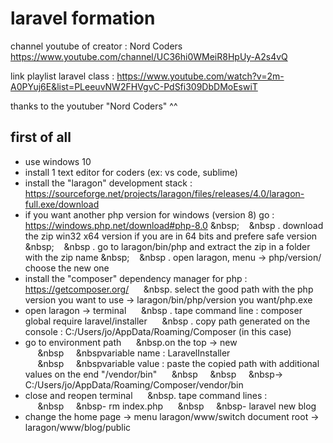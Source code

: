 # laravel formation

channel youtube of creator : Nord Coders https://www.youtube.com/channel/UC36hi0WMeiR8HpUy-A2s4vQ

link playlist laravel class : https://www.youtube.com/watch?v=2m-A0PYuj6E&list=PLeeuvNW2FHVgvC-PdSfi309DbDMoEswiT

thanks to the youtuber "Nord Coders" ^^


first of all
--------------

- use windows 10
- install 1 text editor for coders (ex: vs code, sublime)
- install the "laragon" development stack : https://sourceforge.net/projects/laragon/files/releases/4.0/laragon-full.exe/download
- if you want another php version for windows (version 8) go : https://windows.php.net/download#php-8.0
	\&nbsp;&nbsp;&nbsp;&nbsp;&nbsp;&nbsp . download the zip win32 x64 version if you are in 64 bits and prefere safe version
	\&nbsp;&nbsp;&nbsp;&nbsp;&nbsp;&nbsp . go to laragon/bin/php and extract the zip in a folder with the zip name
	\&nbsp;&nbsp;&nbsp;&nbsp;&nbsp;&nbsp . open laragon, menu -> php/version/ choose the new one
- install the "composer" dependency manager for php  : https://getcomposer.org/
	&nbsp;&nbsp;&nbsp;&nbsp;&nbsp;&nbsp. select the good path with the php version you want to use -> laragon/bin/php/version you want/php.exe
- open laragon -> terminal
	&nbsp;&nbsp;&nbsp;&nbsp;&nbsp;&nbsp . tape command line : composer global require laravel/installer
	&nbsp;&nbsp;&nbsp;&nbsp;&nbsp;&nbsp . copy path generated on the console : C:/Users/jo/AppData/Roaming/Composer (in this case)
- go to environment path
	&nbsp;&nbsp;&nbsp;&nbsp;&nbsp;&nbsp.on the top -> new
		&nbsp;&nbsp;&nbsp;&nbsp;&nbsp;&nbsp&nbsp;&nbsp;&nbsp;&nbsp;&nbsp;&nbspvariable name : LaravelInstaller
		&nbsp;&nbsp;&nbsp;&nbsp;&nbsp;&nbsp&nbsp;&nbsp;&nbsp;&nbsp;&nbsp;&nbspvariable value : paste the copied path with additional values on the end "/vendor/bin"
			&nbsp;&nbsp;&nbsp;&nbsp;&nbsp;&nbsp&nbsp;&nbsp;&nbsp;&nbsp;&nbsp;&nbsp&nbsp;&nbsp;&nbsp;&nbsp;&nbsp;&nbsp-> C:/Users/jo/AppData/Roaming/Composer/vendor/bin
- close and reopen terminal
	&nbsp;&nbsp;&nbsp;&nbsp;&nbsp;&nbsp. tape command lines :
		&nbsp;&nbsp;&nbsp;&nbsp;&nbsp;&nbsp&nbsp;&nbsp;&nbsp;&nbsp;&nbsp;&nbsp- rm index.php
		&nbsp;&nbsp;&nbsp;&nbsp;&nbsp;&nbsp&nbsp;&nbsp;&nbsp;&nbsp;&nbsp;&nbsp- laravel new blog
- change the home page -> menu laragon/www/switch document root -> laragon/www/blog/public
